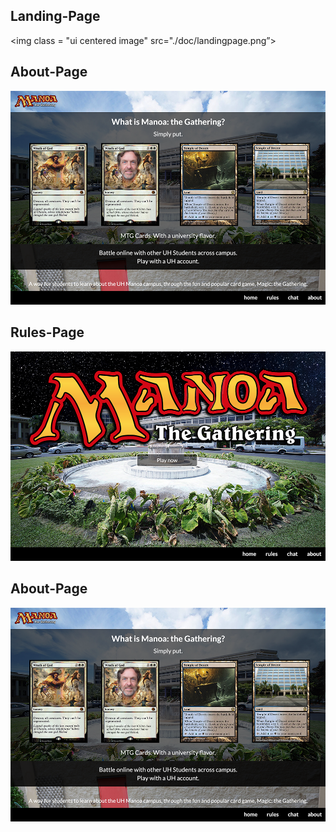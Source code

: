 ## Landing-Page
<img class = "ui centered image" src="./doc/landingpage.png”>

## About-Page 
<img class = "ui centered image" src="./doc/aboutpage.png">

## Rules-Page
<img class = "ui centered image" src="./doc/landingpagev2.png">

## About-Page 
<img class = "ui centered image" src="./doc/aboutpage.png">
